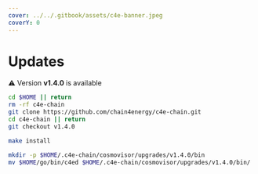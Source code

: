 ```yaml
---
cover: ../../.gitbook/assets/c4e-banner.jpeg
coverY: 0
---
```


# Updates

⚠️ Version **v1.4.0** is available

```bash
cd $HOME || return
rm -rf c4e-chain
git clone https://github.com/chain4energy/c4e-chain.git
cd c4e-chain || return
git checkout v1.4.0

make install

mkdir -p $HOME/.c4e-chain/cosmovisor/upgrades/v1.4.0/bin
mv $HOME/go/bin/c4ed $HOME/.c4e-chain/cosmovisor/upgrades/v1.4.0/bin/
```
